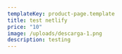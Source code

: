 ```yaml
---
templateKey: product-page.template
title: test netlify
price: "10"
image: /uploads/descarga-1.png
description: testing
---
```

